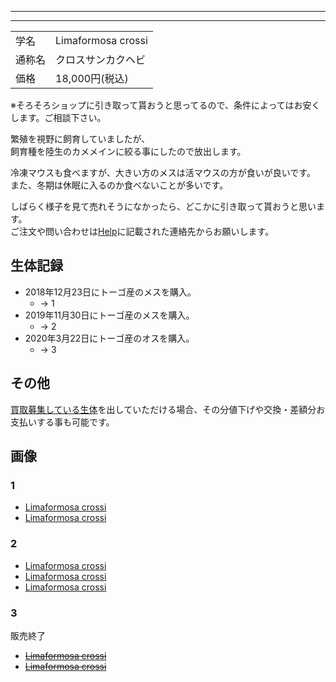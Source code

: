 
---
---

|||
|:-|:-|
| 学名 | Limaformosa crossi |
| 通称名 | クロスサンカクヘビ |
| 価格 | 18,000円(税込) |

※そろそろショップに引き取って貰おうと思ってるので、条件によってはお安くします。ご相談下さい。

繁殖を視野に飼育していましたが、  
飼育種を陸生のカメメインに絞る事にしたので放出します。  

冷凍マウスも食べますが、大きい方のメスは活マウスの方が食いが良いです。 
また、冬期は休眠に入るのか食べないことが多いです。 

しばらく様子を見て売れそうになかったら、どこかに引き取って貰おうと思います。  
ご注文や問い合わせは[Help](https://ikimonooki.com/help/)に記載された連絡先からお願いします。

## 生体記録

* 2018年12月23日にトーゴ産のメスを購入。
    - -> 1
* 2019年11月30日にトーゴ産のメスを購入。
    - -> 2
* 2020年3月22日にトーゴ産のオスを購入。
    - -> 3

## その他

[買取募集している生体](/shopping/purchase-price-list)を出していただける場合、その分値下げや交換・差額分お支払いする事も可能です。

## 画像

### 1

* [Limaformosa crossi]({{site.baseurl}}/assets/img/shopping/creatures/limaformosa-crossi/1/1.jpeg)
* [Limaformosa crossi]({{site.baseurl}}/assets/img/shopping/creatures/limaformosa-crossi/1/2.jpeg)

### 2

* [Limaformosa crossi]({{site.baseurl}}/assets/img/shopping/creatures/limaformosa-crossi/2/1.jpeg)
* [Limaformosa crossi]({{site.baseurl}}/assets/img/shopping/creatures/limaformosa-crossi/2/2.jpeg)
* [Limaformosa crossi]({{site.baseurl}}/assets/img/shopping/creatures/limaformosa-crossi/2/3.jpeg)

### 3

販売終了

* ~~[Limaformosa crossi]({{site.baseurl}}/assets/img/shopping/creatures/limaformosa-crossi/3/1.jpeg)~~
* ~~[Limaformosa crossi]({{site.baseurl}}/assets/img/shopping/creatures/limaformosa-crossi/3/2.jpeg)~~
